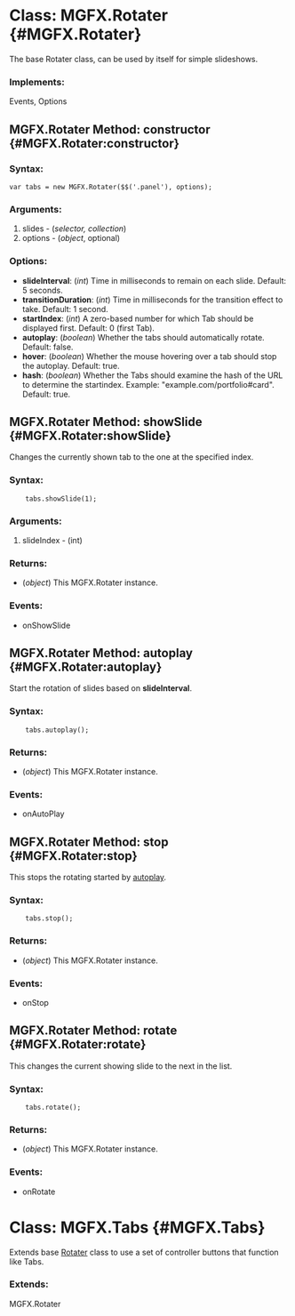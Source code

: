 Class: MGFX.Rotater {#MGFX.Rotater}
=====================

The base Rotater class, can be used by itself for simple slideshows.

### Implements:

Events, Options

MGFX.Rotater Method: constructor {#MGFX.Rotater:constructor}
-----------------------------------------------

### Syntax:

	var tabs = new MGFX.Rotater($$('.panel'), options);

### Arguments:

1. slides - (*selector, collection*)
2. options - (*object*, optional)

### Options:

* **slideInterval**: (*int*) Time in milliseconds to remain on each slide. Default: 5 seconds.
* **transitionDuration**: (*int*) Time in milliseconds for the transition effect to take. Default: 1 second.
* **startIndex**: (*int*) A zero-based number for which Tab should be displayed first. Default: 0 (first Tab).
* **autoplay**: (*boolean*) Whether the tabs should automatically rotate. Default: false.
* **hover**: (*boolean*) Whether the mouse hovering over a tab should stop the autoplay. Default: true.
* **hash**: (*boolean*) Whether the Tabs should examine the hash of the URL to determine the startindex. Example: "example.com/portfolio#card". Default: true.


MGFX.Rotater Method: showSlide {#MGFX.Rotater:showSlide}
-------------------------------------

Changes the currently shown tab to the one at the specified index.

### Syntax:
		
		tabs.showSlide(1);


### Arguments:

1. slideIndex - (int)

### Returns:

* (*object*) This MGFX.Rotater instance.

### Events:

* onShowSlide

MGFX.Rotater Method: autoplay {#MGFX.Rotater:autoplay}
---------------------------------------------

Start the rotation of slides based on **slideInterval**.

### Syntax:
		
		tabs.autoplay();

### Returns:

* (*object*) This MGFX.Rotater instance.

### Events:

* onAutoPlay



MGFX.Rotater Method: stop {#MGFX.Rotater:stop}
-----------------------------------------

This stops the rotating started by [autoplay](#MGFX.Rotater:autoplay).

### Syntax:

		tabs.stop();

### Returns:

* (*object*) This MGFX.Rotater instance.

### Events:

* onStop



MGFX.Rotater Method: rotate {#MGFX.Rotater:rotate}
-----------------------------------------------------------

This changes the current showing slide to the next in the list.

### Syntax:

		tabs.rotate();

### Returns:

* (*object*) This MGFX.Rotater instance.

### Events:

* onRotate

Class: MGFX.Tabs {#MGFX.Tabs}
=====================

Extends base [Rotater](#MGFX.Rotater) class to use a set of controller buttons that function like Tabs.

### Extends:

MGFX.Rotater